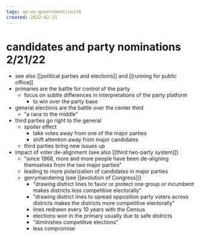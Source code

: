 ```yaml
---
tags: ap-us-government/unit6 
created: 2022-02-21
---
```


# candidates and party nominations 2/21/22

- see also [[political parties and elections]] and [[running for public office]]
- primaries are the battle for control of the party
	- focus on subtle differences in interpretations of the party platform
		- to win over the party base
- general elections are the battle over the center third
	- "a race to the middle"
- third parties go right to the general
	- spoiler effect
		- take votes away from one of the major parties
		- shift attention away from major candidates
	- third parties bring new issues up
- impact of voter de-alignment (see also [[third two-party system]])
	- "since 1968, more and more people have been de-aligning themselves from the two major parties"
	- leading to more polarization of candidates in major parties
	- gerrymandering (see [[evolution of Congress]])
		- "drawing district lines to favor or protect one group or incumbent makes districts less competitive electorally"
		- "drawing district lines to spread opposition party voters across districts makes the districts more competitive electorally"
		- lines redrawn every 10 years with the Census
		- elections won in the primary usually due to safe districts
		- "diminishes competitive elections"
		- less compromise 
